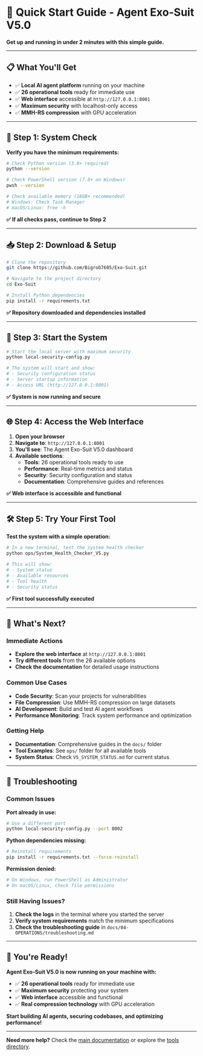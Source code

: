 # 🚀 Quick Start Guide - Agent Exo-Suit V5.0

**Get up and running in under 2 minutes with this simple guide.**

---

## 📋 **What You'll Get**

- ✅ **Local AI agent platform** running on your machine
- ✅ **26 operational tools** ready for immediate use
- ✅ **Web interface** accessible at `http://127.0.0.1:8001`
- ✅ **Maximum security** with localhost-only access
- ✅ **MMH-RS compression** with GPU acceleration

---

## 🔧 **Step 1: System Check**

**Verify you have the minimum requirements:**

```bash
# Check Python version (3.8+ required)
python --version

# Check PowerShell version (7.0+ on Windows)
pwsh --version

# Check available memory (16GB+ recommended)
# Windows: Check Task Manager
# macOS/Linux: free -h
```

**✅ If all checks pass, continue to Step 2**

---

## 📥 **Step 2: Download & Setup**

```bash
# Clone the repository
git clone https://github.com/Bigrob7605/Exo-Suit.git

# Navigate to the project directory
cd Exo-Suit

# Install Python dependencies
pip install -r requirements.txt
```

**✅ Repository downloaded and dependencies installed**

---

## 🚀 **Step 3: Start the System**

```bash
# Start the local server with maximum security
python local-security-config.py

# The system will start and show:
# - Security configuration status
# - Server startup information
# - Access URL (http://127.0.0.1:8001)
```

**✅ System is now running and secure**

---

## 🌐 **Step 4: Access the Web Interface**

1. **Open your browser**
2. **Navigate to**: `http://127.0.0.1:8001`
3. **You'll see**: The Agent Exo-Suit V5.0 dashboard
4. **Available sections**:
   - **Tools**: 26 operational tools ready to use
   - **Performance**: Real-time metrics and status
   - **Security**: Security configuration and status
   - **Documentation**: Comprehensive guides and references

**✅ Web interface is accessible and functional**

---

## 🛠️ **Step 5: Try Your First Tool**

**Test the system with a simple operation:**

```bash
# In a new terminal, test the system health checker
python ops/System_Health_Checker_V5.py

# This will show:
# - System status
# - Available resources
# - Tool health
# - Security status
```

**✅ First tool successfully executed**

---

## 🎯 **What's Next?**

### **Immediate Actions**
- **Explore the web interface** at `http://127.0.0.1:8001`
- **Try different tools** from the 26 available options
- **Check the documentation** for detailed usage instructions

### **Common Use Cases**
- **Code Security**: Scan your projects for vulnerabilities
- **File Compression**: Use MMH-RS compression on large datasets
- **AI Development**: Build and test AI agent workflows
- **Performance Monitoring**: Track system performance and optimization

### **Getting Help**
- **Documentation**: Comprehensive guides in the `docs/` folder
- **Tool Examples**: See `ops/` folder for all available tools
- **System Status**: Check `V5_SYSTEM_STATUS.md` for current status

---

## 🚨 **Troubleshooting**

### **Common Issues**

**Port already in use:**
```bash
# Use a different port
python local-security-config.py --port 8002
```

**Python dependencies missing:**
```bash
# Reinstall requirements
pip install -r requirements.txt --force-reinstall
```

**Permission denied:**
```bash
# On Windows, run PowerShell as Administrator
# On macOS/Linux, check file permissions
```

### **Still Having Issues?**

1. **Check the logs** in the terminal where you started the server
2. **Verify system requirements** match the minimum specifications
3. **Check the troubleshooting guide** in `docs/04-OPERATIONS/troubleshooting.md`

---

## 🎉 **You're Ready!**

**Agent Exo-Suit V5.0 is now running on your machine with:**
- ✅ **26 operational tools** ready for immediate use
- ✅ **Maximum security** protecting your system
- ✅ **Web interface** accessible and functional
- ✅ **Real compression technology** with GPU acceleration

**Start building AI agents, securing codebases, and optimizing performance!**

---

**Need more help?** Check the [main documentation](../README.md) or explore the [tools directory](../ops/).
